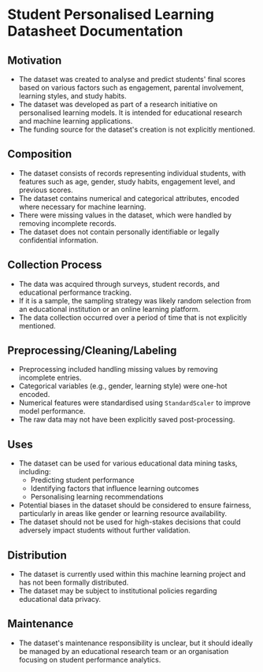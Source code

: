 # Student Personalised Learning Datasheet Documentation

## Motivation
* The dataset was created to analyse and predict students' final scores based on various factors such as engagement, parental involvement, learning styles, and study habits.
* The dataset was developed as part of a research initiative on personalised learning models. It is intended for educational research and machine learning applications.
* The funding source for the dataset's creation is not explicitly mentioned.

## Composition
* The dataset consists of records representing individual students, with features such as age, gender, study habits, engagement level, and previous scores.
* The dataset contains numerical and categorical attributes, encoded where necessary for machine learning.
* There were missing values in the dataset, which were handled by removing incomplete records.
* The dataset does not contain personally identifiable or legally confidential information.

## Collection Process
* The data was acquired through surveys, student records, and educational performance tracking.
* If it is a sample, the sampling strategy was likely random selection from an educational institution or an online learning platform.
* The data collection occurred over a period of time that is not explicitly mentioned.

## Preprocessing/Cleaning/Labeling
* Preprocessing included handling missing values by removing incomplete entries.
* Categorical variables (e.g., gender, learning style) were one-hot encoded.
* Numerical features were standardised using `StandardScaler` to improve model performance.
* The raw data may not have been explicitly saved post-processing.

## Uses
* The dataset can be used for various educational data mining tasks, including:
   * Predicting student performance
   * Identifying factors that influence learning outcomes
   * Personalising learning recommendations
* Potential biases in the dataset should be considered to ensure fairness, particularly in areas like gender or learning resource availability.
* The dataset should not be used for high-stakes decisions that could adversely impact students without further validation.

## Distribution
* The dataset is currently used within this machine learning project and has not been formally distributed.
* The dataset may be subject to institutional policies regarding educational data privacy.

## Maintenance
* The dataset's maintenance responsibility is unclear, but it should ideally be managed by an educational research team or an organisation focusing on student performance analytics.


